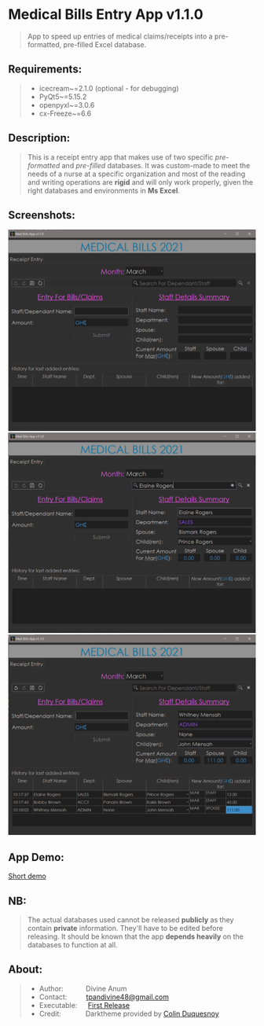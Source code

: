 # Medical Bills Entry App v1.1.0
 >App to speed up entries of medical claims/receipts into a pre-formatted, pre-filled Excel database.

## Requirements:
>- icecream~=2.1.0 (optional - for debugging)
>- PyQt5~=5.15.2
>- openpyxl~=3.0.6
>- cx-Freeze~=6.6

## Description:
> This is a receipt entry app that makes use of two specific *pre-formatted*
and *pre-filled* databases. It was custom-made to meet the needs of a nurse at a specific organization and most of the
reading and writing operations are **rigid** and will only work properly, given the right databases and environments in
**Ms Excel**.

## Screenshots:
<img src='https://raw.githubusercontent.com/CHR-onicles/Medical_Bills_Program/main/screenshots/ss-1.png' width=800 alt="ss-1">
<img src='https://raw.githubusercontent.com/CHR-onicles/Medical_Bills_Program/main/screenshots/ss-2.png' width=800 alt="ss-2">
<img src='https://raw.githubusercontent.com/CHR-onicles/Medical_Bills_Program/main/screenshots/ss-3.png' width=800 alt="ss-3">

## App Demo:
[Short demo](https://imgur.com/3FAxKkB)

## NB:
> The actual databases used cannot be released **publicly** as they contain **private** information. They'll have to
be edited before releasing. It should be known that the app **depends heavily** on the databases to function at all.


## About:
>- Author:     &emsp;&emsp;&emsp;Divine Anum
>- Contact:    &ensp;&emsp;&emsp;tpandivine48@gmail.com
>- Executable: &emsp;&nbsp;[First Release](https://github.com/CHR-onicles/Medical_Bills_Program/releases/tag/v1.0)
>- Credit:     &emsp;&emsp;&nbsp;&emsp;Darktheme provided by [Colin Duquesnoy](https://github.com/ColinDuquesnoy)

